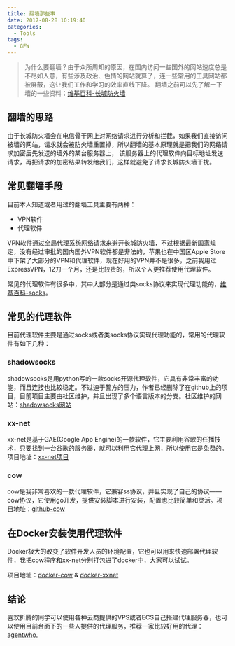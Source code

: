 ```yaml
---
title: 翻墙那些事
date: 2017-08-28 10:19:40
categories:
  - Tools
tags: 
  - GFW
---
```


> 为什么要翻墙？由于众所周知的原因，在国内访问一些国外的网站速度总是不尽如人意，有些涉及政治、色情的网站就算了，连一些常用的工具网站都被屏蔽，这让我们工作和学习的效率直线下降。
翻墙之前可以先了解一下墙的一些资料：[维基百科-长城防火墙](https://zh.wikipedia.org/zh-cn/%E9%98%B2%E7%81%AB%E9%95%BF%E5%9F%8E)

<!--more-->

## 翻墙的思路

由于长城防火墙会在电信骨干网上对网络请求进行分析和拦截，如果我们直接访问被墙的网站，请求就会被防火墙重置掉，所以翻墙的基本原理就是把我们的网络请求加密后先发送的墙外的某台服务器上，
该服务器上的代理软件向目标地址发送请求，再把请求的加密结果转发给我们，这样就避免了请求长城防火墙干扰。

## 常见翻墙手段

目前本人知道或者用过的翻墙工具主要有两种：

- VPN软件
- 代理软件

VPN软件通过全局代理系统网络请求来避开长城防火墙，不过根据最新国家规定，没有经过审批的国内国外VPN软件都是非法的，苹果也在中国区Apple Store中下架了大部分的VPN和代理软件，现在好用的VPN并不是很多，之前我用过ExpressVPN，12刀一个月，还是比较贵的，所以个人更推荐使用代理软件。

常见的代理软件有很多中，其中大部分是通过类socks协议来实现代理功能的，[维基百科-socks](https://zh.wikipedia.org/wiki/SOCKS)。

## 常见的代理软件

目前代理软件主要是通过socks或者类socks协议实现代理功能的，常用的代理软件有如下几种：

### shadowsocks

shadowsocks是用python写的一款socks开源代理软件，它具有非常丰富的功能，而且连接也比较稳定。不过迫于警方的压力，作者已经删除了在github上的项目，目前项目主要由社区维护，并且出现了多个语言版本的分支。社区维护的网站：[shadowsocks网站](https://shadowsocks.org/en/index.html)

### xx-net

xx-net是基于GAE(Google App Engine)的一款软件，它主要利用谷歌的任播技术，只要找到一台谷歌的服务器，就可以利用它代理上网，所以使用它是免费的。项目地址：[xx-net项目](https://github.com/XX-net/XX-Net)

### cow

cow是我非常喜欢的一款代理软件，它兼容ss协议，并且实现了自己的协议——cow协议，它使用go开发，提供安装脚本进行安装，配置也比较简单和灵活。项目地址：[github-cow](https://github.com/cyfdecyf/cow)

## 在Docker安装使用代理软件

Docker极大的改变了软件开发人员的环境配置，它也可以用来快速部署代理软件，我把cow程序和xx-net分别打包进了docker中，大家可以试试。

项目地址：[docker-cow](https://github.com/willmao/docker-cow) & [docker-xxnet](https://github.com/willmao/docker-xxnet)

## 结论

喜欢折腾的同学可以使用各种云商提供的VPS或者ECS自己搭建代理服务器，也可以使用目前台面下的一些人提供的代理服务，推荐一家比较好用的代理：[agentwho](agentho.rocks)。
